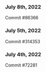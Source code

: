### July 8th, 2022

Commit #86366

### July 5th, 2022

Commit #314353


### July 4th, 2022

Commit #72281
